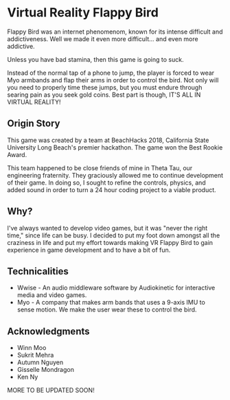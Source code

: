 # Virtual Reality Flappy Bird

Flappy Bird was an internet phenomenom, known for its intense difficult and addictiveness.
Well we made it even more difficult... and even more addictive.

Unless you have bad stamina, then this game is going to suck. 

Instead of the normal tap of a phone to jump, the player is forced to wear Myo armbands and flap their arms in order to control the bird. Not only will you need to properly time these jumps, but you must endure through searing pain as you seek gold coins. Best part is though, IT'S ALL IN VIRTUAL REALITY!

## Origin Story
This game was created by a team at BeachHacks 2018, California State University Long Beach's premier hackathon. The game won the Best Rookie Award.

This team happened to be close friends of mine in Theta Tau, our engineering fraternity. They graciously allowed me to continue development of their game. In doing so, I sought to refine the controls, physics, and added sound in order to turn a 24 hour coding project to a viable product. 

## Why?
I've always wanted to develop video games, but it was "never the right time," since life can be busy. I decided to put my foot down amongst all the craziness in life and put my effort towards making VR Flappy Bird to gain experience in game development and to have a bit of fun.

## Technicalities
* Wwise - An audio middleware software by Audiokinetic for interactive media and video games.
* Myo - A company that makes arm bands that uses a 9-axis IMU to sense motion. We make the user wear these to control the bird.


## Acknowledgments

* Winn Moo
* Sukrit Mehra
* Autumn Nguyen
* Gisselle Mondragon
* Ken Ny

MORE TO BE UPDATED SOON!
